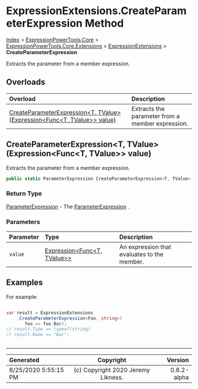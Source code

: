 ﻿# ExpressionExtensions.CreateParameterExpression Method

[Index](../index.md) > [ExpressionPowerTools.Core](ExpressionPowerTools.Core.a.md) > [ExpressionPowerTools.Core.Extensions](ExpressionPowerTools.Core.Extensions.n.md) > [ExpressionExtensions](ExpressionPowerTools.Core.Extensions.ExpressionExtensions.cs.md) > **CreateParameterExpression**

Extracts the parameter from a member expression.

## Overloads

| Overload | Description |
| :-- | :-- |
| [CreateParameterExpression&lt;T, TValue>(Expression&lt;Func&lt;T, TValue>> value)](#createparameterexpressiont-tvalueexpressionfunct-tvalue-value) | Extracts the parameter from a member expression. |
## CreateParameterExpression&lt;T, TValue>(Expression&lt;Func&lt;T, TValue>> value)

Extracts the parameter from a member expression.

```csharp
public static ParameterExpression CreateParameterExpression<T, TValue>(Expression<Func<T, TValue>> value)
```

### Return Type

 [ParameterExpression](https://docs.microsoft.com/dotnet/api/system.linq.expressions.parameterexpression)  - The [ParameterExpression](https://docs.microsoft.com/dotnet/api/system.linq.expressions.parameterexpression) .

### Parameters

| Parameter | Type | Description |
| :-- | :-- | :-- |
| `value` | [Expression&lt;Func&lt;T, TValue>>](https://docs.microsoft.com/dotnet/api/system.linq.expressions.expression-1) | An expression that evaluates to the member. |


## Examples

For example:

```csharp

var result = ExpressionExtensions
    .CreateParameterExpression<Foo, string>(
       foo => foo.Bar);
// result.Type == typeof(string)
// result.Name == "Bar";
            
```


---

| Generated | Copyright | Version |
| :-- | :-: | --: |
| 8/25/2020 5:55:15 PM | (c) Copyright 2020 Jeremy Likness. | 0.8.2-alpha |
